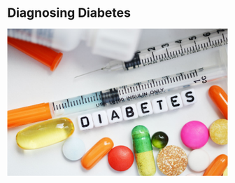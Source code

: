 # Diagnosing Diabetes

![](https://github.com/OluwakemiOretade/Python-Project-Diabetes-Prediction/blob/main/Description/diabetes-overview-1579871892.jpg)

